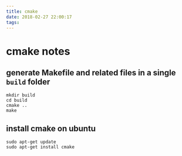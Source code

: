 ```yaml
---
title: cmake
date: 2018-02-27 22:00:17
tags:
---
```

# cmake notes

## generate Makefile and related files in a single `build` folder

```console
mkdir build
cd build
cmake ..
make
```

## install cmake on ubuntu

```console
sudo apt-get update
sudo apt-get install cmake
```